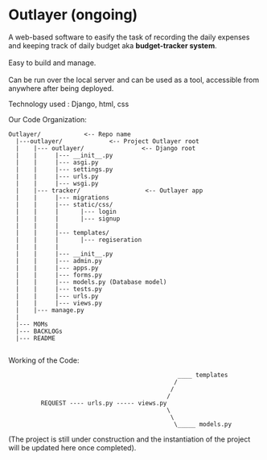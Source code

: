 # Outlayer (ongoing)
A web-based software to easify the task of recording the daily expenses and keeping track of daily budget aka **budget-tracker system**.
<br /> 
<br />
Easy to build and manage.
<br />
<br />
Can be run over the local server and can be used as a tool, accessible from anywhere after being deployed.
<br />

Technology used : Django, html, css

Our Code Organization:
```
Outlayer/            <-- Repo name
  |---outlayer/             <-- Project Outlayer root
  |    |--- outlayer/                <-- Django root
  |    |     |--- __init__.py
  |    |     |--- asgi.py
  |    |     |--- settings.py 
  |    |     |--- urls.py
  |    |     |--- wsgi.py  
  |    |--- tracker/                  <-- Outlayer app
  |    |     |--- migrations
  |    |     |--- static/css/
  |    |     |      |--- login
  |    |     |      |--- signup
  |    |     |
  |    |     |--- templates/
  |    |     |      |--- regiseration
  |    |     |
  |    |     |--- __init__.py
  |    |     |--- admin.py
  |    |     |--- apps.py
  |    |     |--- forms.py
  |    |     |--- models.py (Database model)
  |    |     |--- tests.py
  |    |     |--- urls.py
  |    |     |--- views.py 
  |    |--- manage.py
  |
  |--- MOMs
  |--- BACKLOGs
  |--- README
       
```

Working of the Code:
```
                                               ____ templates
                                              /
                                             /
                                            /
         REQUEST ---- urls.py ----- views.py 
                                            \
                                             \
                                              \_____ models.py
```
(The project is still under construction and the instantiation of the project will be updated here once completed).
